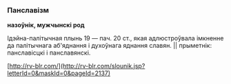 ### Панславізм
**назоўнік, мужчынскі род**

Ідэйна-палітычная плынь 19 — пач. 20 ст., якая адлюстроўвала імкненне да палітычнага аб'яднання і духоўнага яднання славян. || прыметнік: панславісцкі і панславянскі.

<a rel="author">[http://rv-blr.com/](http://rv-blr.com/slounik.jsp?letterId=0&maskId=0&pageId=2137)</a>
